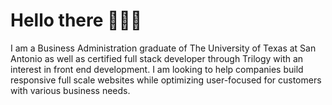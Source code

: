# Hello there 👨🏿‍💻

I am a Business Administration graduate of The University of Texas at San Antonio as well as certified full stack developer through Trilogy with an interest in front end development. I am looking to help companies build responsive full scale websites while optimizing user-focused for customers with various business needs.


